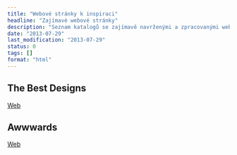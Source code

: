 ```yaml
---
title: "Webové stránky k inspiraci"
headline: "Zajímavé webové stránky"
description: "Seznam katalogů se zajímavě navrženými a zpracovanými webovými stránkami."
date: "2013-07-29"
last_modification: "2013-07-29"
status: 0
tags: []
format: "html"
---
```


<h2 id="thebestdesigns">The Best Designs</h2>
<p><a class=button href='http://www.thebestdesigns.com/'>Web</a>

<h2 id="awwwards">Awwwards</h2>
<p><a href="http://www.awwwards.com/" class="button">Web</a></p>